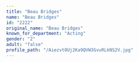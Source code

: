 ```yaml
---
title: "Beau Bridges"
name: "Beau Bridges"
id: "2222"
original_name: "Beau Bridges"
known_for_department: "Acting"
gender: "2"
adult: "false"
profile_path: "/Aiezvt0Uj2Ka9QVW3GvuRLkNS2V.jpg"
---
```

